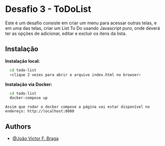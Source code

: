 
# Desafio 3 - ToDoList

Este é um desafio consiste em criar um menu para acessar outras telas, e em uma das telas, criar um List To Do usando Javascript puro, onde deverá ter as opções de adicionar, editar e excluir os itens da lista.  


## Instalação


**Instalação local:**

```bash
  cd todo-list
  <clique 2 vezes para abrir o arquivo index.html no browser>
```
    

**Instalação via Docker:**

```bash
  cd todo-list
  docker-compose up
```
``` Assim que rodar o docker compose a página vai estar disponível no endereço: http://localhost:8080 ```


## Authors

- [@João Victor F. Braga](https://www.linkedin.com/in/d3moon)

